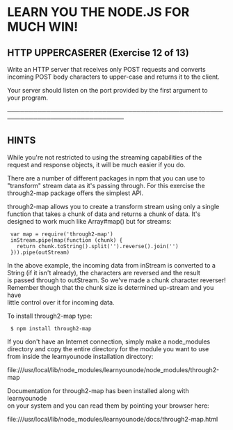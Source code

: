# LEARN YOU THE NODE.JS FOR MUCH WIN!  

## HTTP UPPERCASERER (Exercise 12 of 13)  

  Write an HTTP server that receives only POST requests and converts  
  incoming POST body characters to upper-case and returns it to the client.  

  Your server should listen on the port provided by the first argument to  
  your program.  

 ─────────────────────────────────────────────────────────────────────────────  

## HINTS  

  While you're not restricted to using the streaming capabilities of the  
  request and response objects, it will be much easier if you do.  

  There are a number of different packages in npm that you can use to  
  "transform" stream data as it's passing through. For this exercise the  
  through2-map package offers the simplest API.  

  through2-map allows you to create a transform stream using only a single  
  function that takes a chunk of data and returns a chunk of data. It's  
  designed to work much like Array#map() but for streams:  

     var map = require('through2-map')  
     inStream.pipe(map(function (chunk) {  
       return chunk.toString().split('').reverse().join('')  
     })).pipe(outStream)  

  In the above example, the incoming data from inStream is converted to a  
  String (if it isn't already), the characters are reversed and the result  
  is passed through to outStream. So we've made a chunk character reverser!  
  Remember though that the chunk size is determined up-stream and you have  
  little control over it for incoming data.  

  To install through2-map type:  

     $ npm install through2-map  

  If you don't have an Internet connection, simply make a node_modules  
  directory and copy the entire directory for the module you want to use  
  from inside the learnyounode installation directory:  

  file:///usr/local/lib/node_modules/learnyounode/node_modules/through2-map  

  Documentation for through2-map has been installed along with learnyounode  
  on your system and you can read them by pointing your browser here:  

  file:///usr/local/lib/node_modules/learnyounode/docs/through2-map.html
